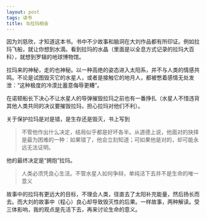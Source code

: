 ```yaml
---
layout: post
tags: 读书
title: 与拉玛相会
---
```


因为刘慈欣，才知道这本书。书中不少故事和脑洞在大刘作品都有所印证。例如拉玛飞船，就让你想到水滴。看到拉玛的水晶（里面是以全息方式记录的拉玛大百科），就想到罗辑的地球博物馆。

拉玛来的神秘，走的也神秘。以一种高绝的姿态进入太阳系，并不与人类的情感共鸣。不论是试图毁灭它的水星人，或者是接触它的地月人，都被憋着感情无处发泄：“这种极度的冷漠比蓄意侮辱更糟”。

在诺顿船长下决心不让水星人的导弹摧毁拉玛之前也有一番挣扎（水星人不惜违背其他人类共同的决议要摧毁拉玛，担心拉玛对他们不利）。

关于保护拉玛是对是错，是生存还是毁灭，书上写到

> 不管他作出什么决定，结局似乎都是好坏各半。从道德上说，他面对的抉择是最为困难的一种：如果错了，他会立刻知道；可如果他是对的，却可能永远无法证明。

他的最终决定是“拥抱”拉玛。

> 人类必须凭良心生活。不管水星人如何争辩，单纯活下去并不是生命的唯一意义

故事中的拉玛有更远大的目标，不理会人类，径直去了太阳补充能量，然后扬长而去。而大刘的故事中（程心）良心却导致毁灭性的后果。一样故事，两种解读。受三体影响，我的观点是先活下去，再来讨论生命的意义。


